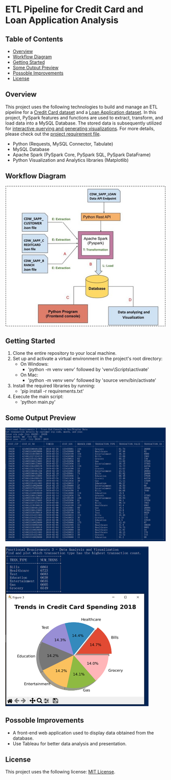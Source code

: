 # ETL Pipeline for Credit Card and Loan Application Analysis

## Table of Contents

- [Overview](#-overview)
- [Workflow Diagram](#-workflow-diagram)
- [Getting Started](#getting-started)
- [Some Output Preview](#some-output-preview)
- [Possoble Improvements](#possoble-improvements)
- [License](#license)

## Overview

This project uses the following technologies to build and manage an ETL pipeline for a [Credit Card dataset](https://github.com/kpan415/Finance_ETL_Pipeline/tree/main/data) and a [Loan Application dataset](https://raw.githubusercontent.com/platformps/LoanDataset/main/loan_data.json). In this project, PySpark features and functions are used to extract, transform, and load data into a MySQL Database. The stored data is subsequently utilized for [interactive querying and generating visualizations](#some-output-preview). For more details, please check out the [project requirement file](https://github.com/kpan415/Finance_ETL_Pipeline/blob/main/CAP%20350%20-%20Data%20Engineering%20-%20Capstone%20Project%20Requirements%20Document.docx).

- Python (Requests, MySQL Connector, Tabulate)
- MySQL Database
- Apache Spark (PySpark Core, PySpark SQL, PySpark DataFrame)
- Python Visualization and Analytics libraries (Matplotlib)

## Workflow Diagram

![workflow](https://github.com/kpan415/Finance_ETL_Pipeline/blob/main/src/visualization/ETL%20workflow%20diagram.jpg?raw=true)

## Getting Started

1. Clone the entire repository to your local machine.
2. Set up and activate a virtual environment in the project's root directory:
    - On Windows: 
        - 'python -m venv venv' followed by 'venv\Scripts\activate'
    - On Mac: 
        - 'python -m venv venv' followed by 'source venv/bin/activate'
3. Install the required libraries by running:
    - 'pip install -r requirements.txt'
4. Execute the main script:
    - 'python main.py'

## Some Output Preview

![interactive query](https://github.com/kpan415/Finance_ETL_Pipeline/blob/main/src/visualization/Front%20end%20console%20sample%20output.PNG?raw=true)

<img src="https://github.com/kpan415/Finance_ETL_Pipeline/blob/main/src/visualization/Data%20visualization%20sample%20output.PNG?raw=true" width="450" height="500">

## Possoble Improvements

- A front-end web application used to display data obtained from the database.
- Use Tableau for better data analysis and presentation.

## License

This project uses the following license: [MIT License](https://github.com/rajib1007/Project_3/blob/main/LICENSE).
